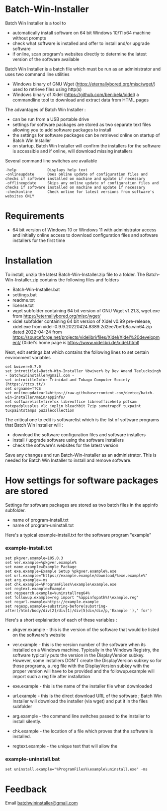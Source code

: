 # Batch-Win-Installer

Batch Win Installer is a tool to 
* automatically install software on 64 bit Windows 10/11 x64 machine without prompts
* check what software is installed and offer to install and/or upgrade software
* if online, scan program's websites directly to determine the latest version of the software available

Batch Win Installer is a batch file which must be run as an administrator and uses two command line utilities 

* Windows binary of GNU Wget (https://eternallybored.org/misc/wget/) used to retrieve files using http(s) 
* Windows binary of Xidel (https://github.com/benibela/xidel) a commandline tool to download and extract data from HTML pages 

The advantages of Batch Win Installer :

* can be run from a USB portable drive
* settings for software packages are stored as two separate text files allowing you to add software packages to install
* the settings for software packages can be retrieved online on startup of Batch Win Installer 
* on startup, Batch Win Installer will confirm the installers for the software is accessible and if online, will download missing installers

Several command line switches are available 
```
-help              Displays help text
-onlineupdate      Does online update of configuration files and checks if software installed on machine and update if necessary
-offlineupdate     Skips any online update of configuration files and checks if software installed on machine and update if necessary
-checkonline       Check online for latest versions from software's websites ONLY
```

# Requirements

* 64 bit version of Windows 10 or Windows 11 with administrator access and initially online access to download configuration files and software installers for the first time


# Installation

To install, unzip the latest Batch-Win-Installer.zip file to a folder. The Batch-Win-Installer.zip contains the following files and folders
* Batch-Win-Installer.bat 
* settings.bat
* readme.txt
* license.txt
* wget subfolder containing 64 bit version of GNU Wget v1.21.3, wget.exe from https://eternallybored.org/misc/wget/
* xidel subfolder containing 64 bit version of Xidel v0.99 pre-release, xidel.exe from xidel-0.9.9.20220424.8389.2d2ee7befb8a.win64.zip dated 2022-04-24
  from https://sourceforge.net/projects/videlibri/files/Xidel/Xidel%20development/ (Xidel's home page is https://www.videlibri.de/xidel.html)

Next, edit settings.bat which contains the following lines to set certain environment variables

```
set bwiver=0.7.0
set introtitle1=Batch-Win-Installer %bwiver% by Dev Anand Teelucksingh - batchwininstaller@gmail.com -
set introtitle2=for Trinidad and Tobago Computer Society (https://ttcs.tt/) 
set orgname=TTCS
set onlineupdateurl=https://raw.githubusercontent.com/devtee/batch-win-installer/main/appinfo/
set softwarelist=firefox libreoffice libreofficehelp pdfsam notepadplusplus vlc joplin bleachbit 7zip sumatrapdf tuxpaint tuxpaintstamps puzzlecollection
```

The critical one to edit is softwarelist which is the list of software programs that Batch Win Installer will :
* download the software configuration files and software installers
* install / upgrade software using the software installers 
* check the software's websites for the latest version

Save any changes and run Batch-Win-Installer as an administrator. This is needed for Batch Win Installer to install and remove software.

# How settings for software packages are stored 

Settings for software packages are stored as two batch files in the appinfo subfolder. 

* name of program-install.txt
* name of program-uninstall.txt

Here's a typical example-install.txt for the software program "example"
### example-install.txt
```
set pkgver.example=105.0.3
set ver.example=%pkgver.example%
set name.example=Example Package
set exe.example=Example Setup %pkgver.example%.exe
set url.example="https://example.example/download/%exe.example%"
set arg.example=-ms
set chk.example=%ProgramFiles%\example\example.exe
set regtext.example=Example
set regsearch.example=%uninstallreg64%
set followup.example=reg import "%appinfopath%!\example.reg"
set regurl.example=https://example.example
set regexp.example=substring-before(substring-after(/html/body/div[2]/div[1]/div[5]div/div/p,'Example '),' for')
```
Here's a short explaination of each of these variables :
* pkgver.example - this is the version of the software that would be listed on the software's website
* ver.example - this is the version number of the software when its installed on a Windows machine. 
                Typically in the Windows Registry, the software typically puts the version in the DisplayVersion subkey.
                However, some installers DON'T create the DisplayVersion subkey so for those programs, 
                a .reg file with the DisplayVersion subkey with the proper version will have to be provided
                and the followup.example will import such a reg file after installation
                
* exe.example - this is the name of the installer file when downloaded
* url.example - this is the direct download URL of the software ; Batch Win Installer will download the installer (via wget) 
                and put it in the files subfolder 
* arg.example - the command line switches passed to the installer to install silently.
* chk.example - the location of a file which proves that the software is installed.
* regtext.example - the unique text that will allow the 




### example-uninstall.bat
```
set uninstall.example="%ProgramFiles%\example\uninstall.exe" -ms
```






# Feedback 
Email batchwininstaller@gmail.com 
 
